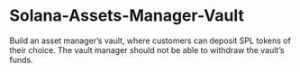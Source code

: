# Solana-Assets-Manager-Vault
Build an asset manager’s vault, where customers can deposit SPL tokens of their choice. The vault manager should not be able to withdraw the vault’s funds.
